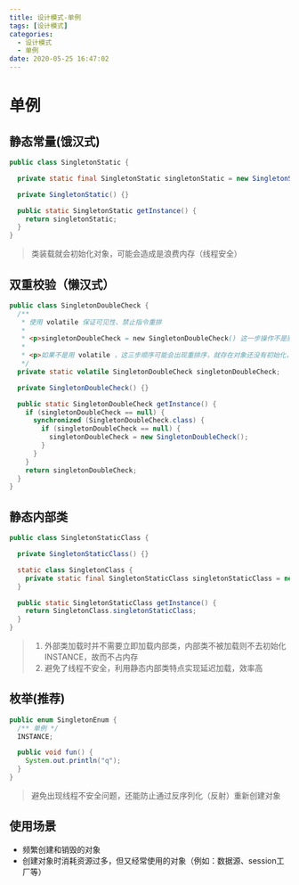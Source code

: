 ```yaml
---
title: 设计模式-单例
tags: [设计模式]
categories:
  - 设计模式
  - 单例
date: 2020-05-25 16:47:02
---
```


# 单例

## 静态常量(饿汉式)

```java
public class SingletonStatic {

  private static final SingletonStatic singletonStatic = new SingletonStatic();

  private SingletonStatic() {}

  public static SingletonStatic getInstance() {
    return singletonStatic;
  }
}
```

> 类装载就会初始化对象，可能会造成是浪费内存（线程安全）

## 双重校验（懒汉式）

```java
public class SingletonDoubleCheck {
  /**
   * 使用 volatile 保证可见性、禁止指令重排
   *
   * <p>singletonDoubleCheck = new SingletonDoubleCheck() 这一步操作不是原子性操作，它分为三步，1 分配空间 2 初始化对象 3 对象指向空间
   *
   * <p>如果不是用 volatile ，这三步顺序可能会出现重排序，就存在对象还没有初始化，就被返回了，导致对象不是单例
   */
  private static volatile SingletonDoubleCheck singletonDoubleCheck;

  private SingletonDoubleCheck() {}

  public static SingletonDoubleCheck getInstance() {
    if (singletonDoubleCheck == null) {
      synchronized (SingletonDoubleCheck.class) {
        if (singletonDoubleCheck == null) {
          singletonDoubleCheck = new SingletonDoubleCheck();
        }
      }
    }
    return singletonDoubleCheck;
  }
}
```

## 静态内部类

```java
public class SingletonStaticClass {

  private SingletonStaticClass() {}

  static class SingletonClass {
    private static final SingletonStaticClass singletonStaticClass = new SingletonStaticClass();
  }

  public static SingletonStaticClass getInstance() {
    return SingletonClass.singletonStaticClass;
  }
}
```

>1. 外部类加载时并不需要立即加载内部类，内部类不被加载则不去初始化INSTANCE，故而不占内存
>2. 避免了线程不安全，利用静态内部类特点实现延迟加载，效率高

## 枚举(推荐)

```java
public enum SingletonEnum {
  /** 单例 */
  INSTANCE;

  public void fun() {
    System.out.println("q");
  }
}
```

>避免出现线程不安全问题，还能防止通过反序列化（反射）重新创建对象

## 使用场景

* 频繁创建和销毁的对象
* 创建对象时消耗资源过多，但又经常使用的对象（例如：数据源、session工厂等）